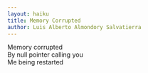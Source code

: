 ```yaml
---
layout: haiku
title: Memory Corrupted
author: Luis Alberto Almondory Salvatierra
---
```


Memory corrupted <br>
By null pointer calling you <br>
Me being restarted <br>